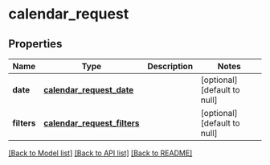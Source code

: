 # calendar_request
## Properties

| Name | Type | Description | Notes |
|------------ | ------------- | ------------- | -------------|
| **date** | [**calendar_request_date**](calendar_request_date.md) |  | [optional] [default to null] |
| **filters** | [**calendar_request_filters**](calendar_request_filters.md) |  | [optional] [default to null] |

[[Back to Model list]](../README.md#documentation-for-models) [[Back to API list]](../README.md#documentation-for-api-endpoints) [[Back to README]](../README.md)

